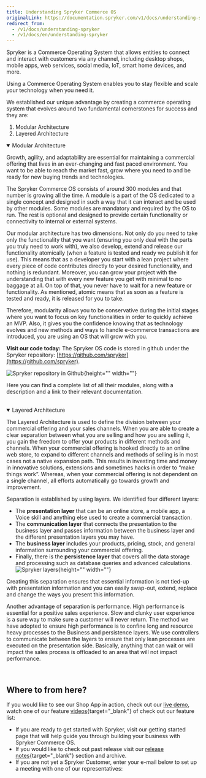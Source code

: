 ```yaml
---
title: Understanding Spryker Commerce OS
originalLink: https://documentation.spryker.com/v1/docs/understanding-spryker
redirect_from:
  - /v1/docs/understanding-spryker
  - /v1/docs/en/understanding-spryker
---
```


Spryker is a Commerce Operating System that allows entities to connect and interact with customers via any channel, including desktop shops, mobile apps, web services, social media, IoT, smart home devices, and more.

Using a Commerce Operating System enables you to stay flexible and scale your technology when you need it.

We established our unique advantage by creating a commerce operating system that evolves around two fundamental cornerstones for success and they are:

1. Modular Architecture
2. Layered Architecture

<details open>
<summary>Modular Architecture</summary>
    
Growth, agility, and adaptability are essential for maintaining a commercial offering that lives in an ever-changing and fast paced environment. You want to be able to reach the market fast, grow where you need to and be ready for new buying trends and technologies.
    
The Spryker Commerce OS consists of around 300 modules and that number is growing all the time.  A module is a part of the OS dedicated to a single concept and designed in such a way that it can interact and be used by other modules. Some modules are mandatory and required by the OS to run. The rest is  optional and designed to provide certain functionality or connectivity to internal or external systems.
    
Our modular architecture has two dimensions. Not only do you need to take only the functionality that you want (ensuring you only deal with the parts you truly need to work with), we also develop, extend and release our functionality atomically (when a feature is tested and ready we publish it for use). This means that as a developer you start with a lean project where every piece of code contributes directly to your desired functionality, and nothing is redundant. Moreover, you can grow your project with the understanding that with every new feature you get with minimal to no baggage at all. On top of that, you never have to wait for a new feature or functionality. As mentioned, atomic means that as soon as a feature is tested and ready, it is released for you to take.
    
Therefore, modularity allows you to be conservative during the initial stages where you want to focus on key functionalities in order to quickly achieve an MVP. Also, it gives you the confidence knowing that as technology evolves and new methods and ways to handle e-commerce transactions are introduced, you are using an OS that will grow with you.
    
**Visit our code today:**
The Spryker OS code is stored in github under the Spryker repository: [https://github.com/spryker](https://github.com/spryker). 

![Spryker repository in Github](https://spryker.s3.eu-central-1.amazonaws.com/docs/About/Understanding+Spryker/Understanding+the+Spryker+Commerce+OS/github.png){height="" width=""}

Here you can find a complete list of all their modules, along with a description and a link to their relevant documentation.

</br>
</details>

<details open>
<summary>Layered Architecture</summary>

The Layered Architecture is used to define the division between your commercial offering and your sales channels. When you are able to create a clear separation between what you are selling and how you are selling it, you gain the freedom to offer your products in different methods and channels. When your commercial offering is hooked directly to an online web store, to expand to different channels and methods of selling is in most cases not a native expansion path. This results in investing time and money in innovative solutions, extensions and sometimes hacks in order to “make things work”. Whereas, when your commercial offering is not dependent on a single channel, all efforts automatically go towards growth and improvement.
    
Separation is established by using layers. We identified four different layers: 

* The **presentation layer** that can be an online store, a mobile app, a Voice skill and anything else used to create a commercial transaction. 
* The **communication layer** that connects the presentation to the business layer and passes information between the business layer and the different presentation layers you may have.
*  The **business layer** includes your products, pricing, stock, and general information surrounding your commercial offering. 
*  Finally, there is the **persistence layer** that covers all the data storage and processing such as database queries and advanced calculations.
![Spryker layers](https://spryker.s3.eu-central-1.amazonaws.com/docs/About/Understanding+Spryker/Understanding+the+Spryker+Commerce+OS/spryker-layers.png){height="" width=""}

Creating this separation ensures that essential information is not tied-up with presentation information and you can easily swap-out, extend, replace and change the ways you present this information.

Another advantage of separation is performance. High performance is essential for a positive sales experience. Slow and clunky user experience is a sure way to make sure a customer will never return. The method we have adopted to ensure high performance is to confine long and resource heavy processes to the Business and persistence layers. We use controllers to communicate between the layers to ensure that only lean processes are executed on the presentation side. Basically, anything that can wait or will impact the sales process is offloaded to an area that will not impact performance.
    
</br>
</details>

## Where to from here?

If you would like to see our Shop App in action, check out our [live demo](https://now.spryker.com/en/demoshop), watch one of our feature [videos](/docs/scos/dev/about-spryker/201811.0/videos-and-webinars/videos){target="_blank"} of check out our feature list:

* If you are ready to get started with Spryker, visit our getting started page that will help guide you through building your business with Spryker Commerce OS. 
* If you would like to check out past release visit our [release notes](/docs/scos/dev/about-spryker/201811.0/releases/release-notes/release-notes){target="_blank"} section and archive.
* If you are not yet a Spryker Customer, enter your e-mail below to set up a meeting with one of our representatives:

<div class="script-embed" data-code="hbspt.forms.create({
				portalId: '2770802',
				formId: '07497448-50fb-4903-88f7-25c20c8f2e58'
				});">
</div>

<!-- draft

When you are ready to know more, read  to learn how to translate your e-Commerce requirement into an actionable plan.

-->
